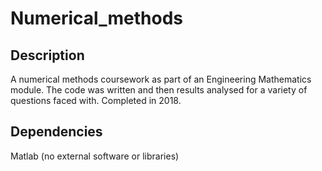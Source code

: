# Numerical_methods
## Description
A numerical methods coursework as part of an Engineering Mathematics module. The code was written and then results analysed for a variety of questions faced with. Completed in 2018.
## Dependencies
Matlab (no external software or libraries)
